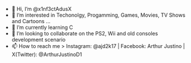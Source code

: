 - 👋 Hi, I’m @x1nf3ctAdusX
- 👀 I’m interested in Techonolgy, Progamming, Games, Movies, TV Shows and Cartoons ...
- 🌱 I’m currently learning C
- 💞️ I’m looking to collaborate on the PS2, Wii and old consoles development scenario
- 📫 How to reach me > Instagram: @ajd2k17 | Facebook: Arthur Justino | X(Twitter): @ArthurJustinoD1

<!---
x1nf3ctAdusX/x1nf3ctAdusX is a ✨ special ✨ repository because its `README.md` (this file) appears on your GitHub profile.
You can click the Preview link to take a look at your changes.
--->
